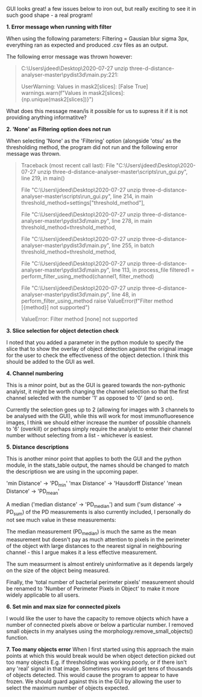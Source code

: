 GUI looks great! a few issues below to iron out, but really exciting to see 
it in such good shape - a real program!

**1. Error message when running with filter**

When using the following parameters: Filtering = Gausian blur sigma 3px, everything
ran as expected and produced .csv files as an output. 

The following error message was thrown however: 

> C:\Users\jdeed\Desktop\2020-07-27 unzip three-d-distance-analyser-master\pydist3d\main.py:221: 
> 
> UserWarning: Values in mask2[slices]: [False  True] warnings.warn(f"Values in mask2[slices]: {np.unique(mask2[slices])}")

What does this message mean/is it possible for us to supress it if it is not 
providing anything informatitve?

**2.  'None' as Filtering option does not run**

When selecting 'None' as the 'Filtering' option (alongside 'otsu' as the thresholding
method, the program did not run and the following error message was thrown. 

> Traceback (most recent call last):
>   File "C:\Users\jdeed\Desktop\2020-07-27 unzip three-d-distance-analyser-master\scripts\run_gui.py", line 219, in <module>
>     main()
>     
>   File "C:\Users\jdeed\Desktop\2020-07-27 unzip three-d-distance-analyser-master\scripts\run_gui.py", line 214, in main
>     threshold_method=settings["threshold_method"],
>     
>   File "C:\Users\jdeed\Desktop\2020-07-27 unzip three-d-distance-analyser-master\pydist3d\main.py", line 278, in main
>     threshold_method=threshold_method,
>     
>   File "C:\Users\jdeed\Desktop\2020-07-27 unzip three-d-distance-analyser-master\pydist3d\main.py", line 255, in batch
>     threshold_method=threshold_method,
>     
>   File "C:\Users\jdeed\Desktop\2020-07-27 unzip three-d-distance-analyser-master\pydist3d\main.py", line 113, in process_file
>     filtered1 = perform_filter_using_method(channel1, filter_method)
>     
>   File "C:\Users\jdeed\Desktop\2020-07-27 unzip three-d-distance-analyser-master\pydist3d\main.py", line 48, in perform_filter_using_method
>     raise ValueError(f"Filter method [{method}] not supported")
>     
> ValueError: Filter method [none] not supported

**3. Slice selection for object detection check** 

I noted that you added a parameter in the python module to specify the slice that
to show the overlay of object detection against the original image for the user
to check the effectiveness of the object detection. I think this should be added
to the GUI as well. 

**4. Channel numbering**

This is a minor point, but as the GUI is geared towards the non-pythonic analyist,
it might be worth changing the channel selection so that the first channel selected
with the number '1' as opposed to '0' (and so on). 

Currently the selection goes up to 2 (allowing for images with 3 channels to be
analysed with the GUI), while this will work for most immunofluoresence images,
I think we should either increase the number of possible channels to '6' (overkill)
or perhaps simply require the analyist to enter their channel number without 
selecting from a list - whichever is easiest. 

**5. Distance descriptions**

This is another minor point that applies to both the GUI and the python module,
in the stats_table output, the names should be changed to match the descriptiosn
we are using in the upcoming paper. 

'min Distance' -> 'PD<sub>min</sub>'
'max Distance' -> 'Hausdorff Distance'
'mean Distance' -> 'PD<sub>mean</sub>'

A median ('median distance' -> 'PD<sub>median</sub>') and sum ('sum distance' -> PD<sub>sum</sub>)
of the PD measurements is 
also currently included, I personally do not see much value in these measurements:

The median measurement (PD<sub>median</sub>) is much the same as the mean measurement 
but doesn't pay as much attention to pixels in the perimeter of the object
with large distances to the nearest signal in neighbouring channel - this I argue
makes it a less effective measurement. 

The sum measurment is almost entirely uninformative as it depends largely on the
size of the object being measured. 

Finally, the 'total number of bacterial perimeter pixels' measurement should
be renamed to 'Number of Perimeter Pixels in Object' to make it more widely applicable
to all users. 

**6. Set min and max size for connected pixels**

I would like the user to have the capacity to remove objects which have a number 
of connected pixels above or below a particular number. I removed small 
objects in my analyses using the morphology.remove_small_objects() function. 


**7. Too many objects error**
When I first started using this approach the main points at which this would
break would be when object detection picked out too many objects E.g. if thresholding 
was working poorly, or if there isn't any 'real' signal in that image. Sometimes
you would get tens of thousands of objects detected. This would cause
the program to appear to have frozen. We should guard against this 
in the GUI by allowing the user to select the maximum number of objects expected. 

